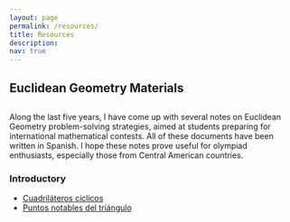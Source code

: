 ```yaml
---
layout: page
permalink: /resources/
title: Resources
description: 
nav: true
---
```


<style>
.myDiv {
    margin: 30px 0px 30px 0px;
}
</style>

<div class="Resources">

<div class="myDiv">
<h2> Euclidean Geometry Materials </h2>
</div>
  
Along the last five years, I have come up with several notes on Euclidean Geometry problem-solving strategies, 
aimed at students preparing for international mathematical contests. All of these documents have been written in Spanish. I hope these notes prove useful for olympiad enthusiasts, especially those from Central American countries. 
    
### Introductory

* [Cuadriláteros cíclicos](http://jbacaob.github.io/files/cyclic_quad.pdf)
* [Puntos notables del triángulo](http://jbacaob.github.io/files/triangle_centers.pdf)
